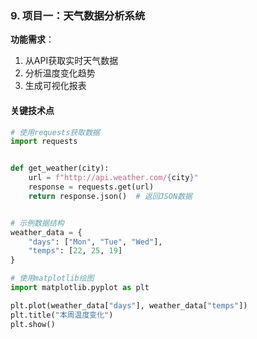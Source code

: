 ### 9. 项目一：天气数据分析系统

**功能需求**：

1. 从API获取实时天气数据
2. 分析温度变化趋势
3. 生成可视化报表

#### 关键技术点

```python  
# 使用requests获取数据  
import requests


def get_weather(city):
    url = f"http://api.weather.com/{city}"
    response = requests.get(url)
    return response.json()  # 返回JSON数据  


# 示例数据结构  
weather_data = {
    "days": ["Mon", "Tue", "Wed"],
    "temps": [22, 25, 19]
}

# 使用matplotlib绘图  
import matplotlib.pyplot as plt

plt.plot(weather_data["days"], weather_data["temps"])
plt.title("本周温度变化")
plt.show()  
```  
